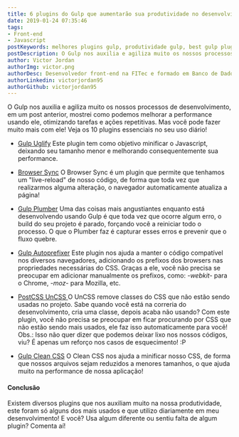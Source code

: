 ```yaml
---
title: 6 plugins do Gulp que aumentarão sua produtividade no desenvolvimento front-end
date: 2019-01-24 07:35:46
tags: 
- Front-end
- Javascript
postKeywords: melhores plugins gulp, produtividade gulp, best gulp plugins, plugins para gulp, plugins gulp, gulp, gulpjs
postDescription: O Gulp nos auxilia e agiliza muito os nossos processos de desenvolvimento, em um post anterior, mostrei como podemos melhorar a performance usando ele, otimizando tarefas e ações repetitivas. Mas você pode fazer muito mais com ele! Veja os 10 plugins essenciais no seu uso diário!
author: Victor Jordan
authorImg: victor.png
authorDesc: Desenvolvedor front-end na FITec e formado em Banco de Dados pela Fatec, apaixonado por usabilidade, performance e UX!
authorLinkedin: victorjordan95
authorGithub: victorjordan95
---
```


O Gulp nos auxilia e agiliza muito os nossos processos de desenvolvimento, em um post anterior, mostrei como podemos melhorar a performance usando ele, otimizando tarefas e ações repetitivas. Mas você pode fazer muito mais com ele! Veja os 10 plugins essenciais no seu uso diário!

<!-- more -->

- [Gulp Uglify](https://www.npmjs.com/package/gulp-uglify)
Este plugin tem como objetivo minificar o Javascript, deixando seu tamanho menor e melhorando consequentemente sua performance.

- [Browser Sync](https://browsersync.io/docs/gulp)
O Browser Sync é um plugin que permite que tenhamos um "live-reload" de nosso código, de forma que toda vez que realizarmos alguma alteração, o navegador automaticamente atualiza a página!

- [Gulp Plumber](https://github.com/floatdrop/gulp-plumber)
Uma das coisas mais angustiantes enquanto está desenvolvendo usando Gulp é que toda vez que ocorre algum erro, o build do seu projeto é parado, forçando você a reiniciar todo o processo. O que o Plumber faz é capturar esses erros e prevenir que o fluxo quebre.

- [Gulp Autoprefixer](https://www.npmjs.com/package/gulp-autoprefixer)
Este plugin nos ajuda a manter o código compatível nos diversos navegadores, adicionando os prefixos dos browsers nas propriedades necessárias do CSS. Graças a ele, você não precisa se preocupar em adicionar manualmente os prefixos, como: _-webkit-_ para o Chrome, _-moz-_ para Mozilla, etc.

- [PostCSS UnCSS ](https://www.npmjs.com/package/postcss-uncss)
O UnCSS remove classes do CSS que não estão sendo usadas no projeto. Sabe quando você está na correria do desenvolvimento, cria uma classe, depois acaba não usando? Com este plugin, você não precisa se preocupar em ficar procurando por CSS que não estão sendo mais usados, ele faz isso automaticamente para você! 
Obs.: Isso não quer dizer que podemos deixar lixo nos nossos códigos, viu? É apenas um reforço nos casos de esquecimento! :P

- [Gulp Clean CSS](https://www.npmjs.com/package/gulp-clean-css)
O Clean CSS nos ajuda a minificar nosso CSS, de forma que nossos arquivos sejam reduzidos a menores tamanhos, o que ajuda muito na performance de nossa aplicação!

#### Conclusão

Existem diversos plugins que nos auxiliam muito na nossa produtividade, este foram só alguns dos mais usados e que utilizo diariamente em meu desenvolvimento! E você? Usa algum diferente ou sentiu falta de algum plugin? Comenta aí! 
